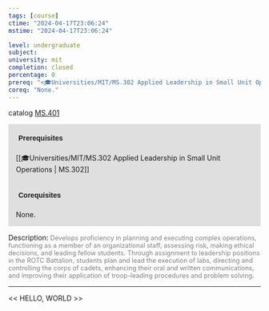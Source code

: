 ```yaml
---
tags: [course]
ctime: "2024-04-17T23:06:24"
mstime: "2024-04-17T23:06:24"

level: undergraduate
subject: 
university: mit
completion: closed
percentage: 0
prereq: "<🎓Universities/MIT/MS.302 Applied Leadership in Small Unit Operations>"
coreq: "None."
---
```


catalog [MS.401](http://student.mit.edu/catalog/mMSa.html#MS.401)

<span style="display: block; padding: 15px; background-color: rgb(100, 100, 100, 0.2);"><font id="m_prereq4137_0" style="display: block; font-family: Arial, sans-serif; font-weight: bold; padding: 5px">Prerequisites</font><br><span id="prereq4137_0">[[🎓Universities/MIT/MS.302 Applied Leadership in Small Unit Operations | MS.302]]</span></span>
<span style="display: block; padding: 15px; background-color: rgb(100, 100, 100, 0.2);"><font id="m_coreq4137_0" style="display: block; font-family: Arial, sans-serif; font-weight: bold; padding: 5px">Corequisites</font><br><span id="coreq4137_0">None.</span></span>

<font style="">Description:</font>
<font style="color: grey; font-size: 0.8rem;">Develops proficiency in planning and executing complex operations, functioning as a member of an organizational staff, assessing risk, making ethical decisions, and leading fellow students. Through assignment to leadership positions in the ROTC Battalion, students plan and lead the execution of labs, directing and controlling the corps of cadets, enhancing their oral and written communications, and improving their application of troop-leading procedures and problem solving.</font>



---

<< HELLO, WORLD >>
